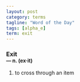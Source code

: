```yaml
---
layout: post
category: terms
tagline: "Word of the Day"
tags: [alpha_e]
term: exit
---
```


<h3>Exit<br/> <small>&mdash; n. (ex<span>&middot;</span>it)</small></h3>
<p><ol>
<li>to cross through an item</li>
</ol></p>
